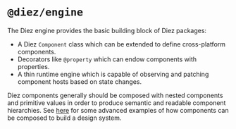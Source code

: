 # `@diez/engine`

The Diez engine provides the basic building block of Diez packages:

 - A Diez `Component` class which can be extended to define cross-platform components.
 - Decorators like `@property` which can endow components with properties.
 - A thin runtime engine which is capable of observing and patching component hosts based on state changes.

Diez components generally should be composed with nested components and primitive values in order to produce semantic and readable component hierarchies. See [here](https://github.com/diez/diez/blob/master/examples/poodle-surf/src/DesignSystem.ts) for some advanced examples of how components can be composed to build a design system.
